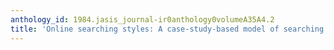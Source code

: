 ```yaml
---
anthology_id: 1984.jasis_journal-ir0anthology0volumeA35A4.2
title: 'Online searching styles: A case-study-based model of searching behavior'
---
```

